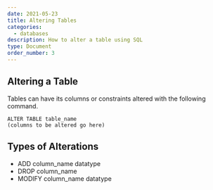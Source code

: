 ```yaml
---
date: 2021-05-23
title: Altering Tables
categories:
  - databases
description: How to alter a table using SQL
type: Document
order_number: 3
---
```

## Altering a Table

Tables can have its columns or constraints altered with the following command.

```
ALTER TABLE table_name
(columns to be altered go here)
```

## Types of Alterations

* ADD column_name datatype
* DROP column_name
* MODIFY column_name datatype
